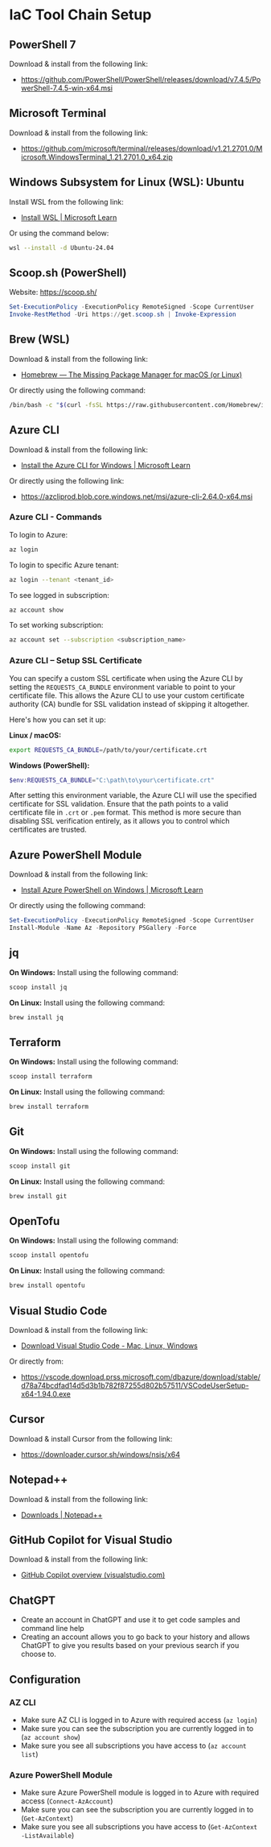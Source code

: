 # IaC Tool Chain Setup

## PowerShell 7

Download & install from the following link:
- https://github.com/PowerShell/PowerShell/releases/download/v7.4.5/PowerShell-7.4.5-win-x64.msi

## Microsoft Terminal

Download & install from the following link:
- https://github.com/microsoft/terminal/releases/download/v1.21.2701.0/Microsoft.WindowsTerminal_1.21.2701.0_x64.zip

## Windows Subsystem for Linux (WSL): Ubuntu

Install WSL from the following link:
- [Install WSL | Microsoft Learn](https://learn.microsoft.com/en-us/windows/wsl/install)

Or using the command below:
```bash
wsl --install -d Ubuntu-24.04
```

## Scoop.sh (PowerShell)

Website: https://scoop.sh/

```powershell
Set-ExecutionPolicy -ExecutionPolicy RemoteSigned -Scope CurrentUser
Invoke-RestMethod -Uri https://get.scoop.sh | Invoke-Expression
```

## Brew (WSL)

Download & install from the following link:
- [Homebrew — The Missing Package Manager for macOS (or Linux)](https://brew.sh/)

Or directly using the following command:
```bash
/bin/bash -c "$(curl -fsSL https://raw.githubusercontent.com/Homebrew/install/HEAD/install.sh)"
```

## Azure CLI

Download & install from the following link:
- [Install the Azure CLI for Windows | Microsoft Learn](https://learn.microsoft.com/en-us/cli/azure/install-azure-cli-windows)

Or directly using the following link:
- https://azcliprod.blob.core.windows.net/msi/azure-cli-2.64.0-x64.msi

### Azure CLI - Commands

To login to Azure:
```bash
az login
```

To login to specific Azure tenant:
```bash
az login --tenant <tenant_id>
```

To see logged in subscription:
```bash
az account show
```

To set working subscription:
```bash
az account set --subscription <subscription_name>
```

### Azure CLI – Setup SSL Certificate

You can specify a custom SSL certificate when using the Azure CLI by setting the `REQUESTS_CA_BUNDLE` environment variable to point to your certificate file. This allows the Azure CLI to use your custom certificate authority (CA) bundle for SSL validation instead of skipping it altogether.

Here's how you can set it up:

**Linux / macOS:**
```bash
export REQUESTS_CA_BUNDLE=/path/to/your/certificate.crt
```

**Windows (PowerShell):**
```powershell
$env:REQUESTS_CA_BUNDLE="C:\path\to\your\certificate.crt"
```

After setting this environment variable, the Azure CLI will use the specified certificate for SSL validation. Ensure that the path points to a valid certificate file in `.crt` or `.pem` format. This method is more secure than disabling SSL verification entirely, as it allows you to control which certificates are trusted.

## Azure PowerShell Module

Download & install from the following link:
- [Install Azure PowerShell on Windows | Microsoft Learn](https://learn.microsoft.com/en-us/powershell/azure/install-azps-windows)

Or directly using the following command:
```powershell
Set-ExecutionPolicy -ExecutionPolicy RemoteSigned -Scope CurrentUser
Install-Module -Name Az -Repository PSGallery -Force
```

## jq

**On Windows:** Install using the following command:
```powershell
scoop install jq
```

**On Linux:** Install using the following command:
```bash
brew install jq
```

## Terraform

**On Windows:** Install using the following command:
```powershell
scoop install terraform
```

**On Linux:** Install using the following command:
```bash
brew install terraform
```

## Git

**On Windows:** Install using the following command:
```powershell
scoop install git
```

**On Linux:** Install using the following command:
```bash
brew install git
```

## OpenTofu

**On Windows:** Install using the following command:
```powershell
scoop install opentofu
```

**On Linux:** Install using the following command:
```bash
brew install opentofu
```

## Visual Studio Code

Download & install from the following link:
- [Download Visual Studio Code - Mac, Linux, Windows](https://code.visualstudio.com/download)

Or directly from:
- https://vscode.download.prss.microsoft.com/dbazure/download/stable/d78a74bcdfad14d5d3b1b782f87255d802b57511/VSCodeUserSetup-x64-1.94.0.exe

## Cursor

Download & install Cursor from the following link:
- https://downloader.cursor.sh/windows/nsis/x64

## Notepad++

Download & install from the following link:
- [Downloads | Notepad++](https://notepad-plus-plus.org/downloads/)

## GitHub Copilot for Visual Studio

Download & install from the following link:
- [GitHub Copilot overview (visualstudio.com)](https://visualstudio.microsoft.com/github-copilot/)

## ChatGPT

- Create an account in ChatGPT and use it to get code samples and command line help
- Creating an account allows you to go back to your history and allows ChatGPT to give you results based on your previous search if you choose to.

## Configuration

### AZ CLI

- Make sure AZ CLI is logged in to Azure with required access (`az login`)
- Make sure you can see the subscription you are currently logged in to (`az account show`)
- Make sure you see all subscriptions you have access to (`az account list`)

### Azure PowerShell Module

- Make sure Azure PowerShell module is logged in to Azure with required access (`Connect-AzAccount`)
- Make sure you can see the subscription you are currently logged in to (`Get-AzContext`)
- Make sure you see all subscriptions you have access to (`Get-AzContext -ListAvailable`)
